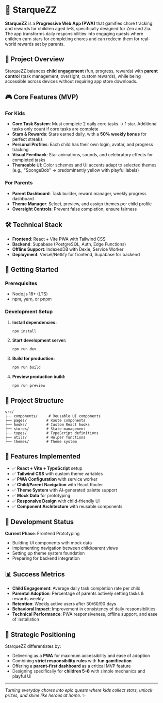 # 🌟 StarqueZZ

**StarqueZZ** is a **Progressive Web App (PWA)** that gamifies chore tracking and rewards for children aged 5–8, specifically designed for Zen and Zia. The app transforms daily responsibilities into engaging quests where children earn stars for completing chores and can redeem them for real-world rewards set by parents.

## 🎯 Project Overview

StarqueZZ balances **child engagement** (fun, progress, rewards) with **parent control** (task management, oversight, custom rewards), while being accessible across devices without requiring app store downloads.

## 🎮 Core Features (MVP)

### For Kids
- **Core Task System**: Must complete 2 daily core tasks → 1 star. Additional tasks only count if core tasks are complete
- **Stars & Rewards**: Stars earned daily, with a **50% weekly bonus** for perfect streaks
- **Personal Profiles**: Each child has their own login, avatar, and progress tracking
- **Visual Feedback**: Star animations, sounds, and celebratory effects for completed tasks
- **Themeable UI**: Color schemes and UI accents adapt to selected themes (e.g., "SpongeBob" → predominantly yellow with playful labels)

### For Parents
- **Parent Dashboard**: Task builder, reward manager, weekly progress dashboard
- **Theme Manager**: Select, preview, and assign themes per child profile
- **Oversight Controls**: Prevent false completion, ensure fairness

## 🛠️ Technical Stack

- **Frontend**: React + Vite PWA with Tailwind CSS
- **Backend**: Supabase (PostgreSQL, Auth, Edge Functions)
- **Offline Support**: IndexedDB with Dexie, Service Worker
- **Deployment**: Vercel/Netlify for frontend, Supabase for backend

## 🚀 Getting Started

### Prerequisites
- Node.js 18+ (LTS)
- npm, yarn, or pnpm

### Development Setup

1. **Install dependencies:**
   ```bash
   npm install
   ```

2. **Start development server:**
   ```bash
   npm run dev
   ```

3. **Build for production:**
   ```bash
   npm run build
   ```

4. **Preview production build:**
   ```bash
   npm run preview
   ```

## 📁 Project Structure

```
src/
├── components/     # Reusable UI components
├── pages/         # Route components
├── hooks/         # Custom React hooks
├── stores/        # State management
├── types/         # TypeScript definitions
├── utils/         # Helper functions
└── themes/        # Theme system
```

## 🎨 Features Implemented

- ✅ **React + Vite + TypeScript** setup
- ✅ **Tailwind CSS** with custom theme variables
- ✅ **PWA Configuration** with service worker
- ✅ **Child/Parent Navigation** with React Router
- ✅ **Theme System** with AI-generated palette support
- ✅ **Mock Data** for prototyping
- ✅ **Responsive Design** with child-friendly UI
- ✅ **Component Architecture** with reusable components

## 🎯 Development Status

**Current Phase**: Frontend Prototyping
- Building UI components with mock data
- Implementing navigation between child/parent views
- Setting up theme system foundation
- Preparing for backend integration

## 📊 Success Metrics

- **Child Engagement**: Average daily task completion rate per child
- **Parental Adoption**: Percentage of parents actively setting tasks & rewards weekly
- **Retention**: Weekly active users after 30/60/90 days
- **Behavioral Impact**: Improvement in consistency of daily responsibilities
- **Technical Performance**: PWA responsiveness, offline support, and ease of installation

## 🎯 Strategic Positioning

StarqueZZ differentiates by:
- Delivering as a **PWA** for maximum accessibility and ease of adoption
- Combining **strict responsibility rules** with **fun gamification**
- Offering a **parent-first dashboard** as a critical MVP feature
- Designing specifically for **children 5–8** with simple mechanics and playful UI

---

*Turning everyday chores into epic quests where kids collect stars, unlock prizes, and shine like heroes at home.* ✨